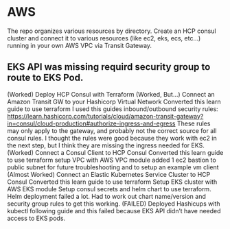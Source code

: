 # AWS

The repo organizes various resources by directory. Create an HCP consul cluster and connect it to various resources (like ec2, eks, ecs, etc...) running in your own AWS VPC via Transit Gateway.

## EKS API was missing requird security group to route to EKS Pod.
(Worked) Deploy HCP Consul with Terraform
(Worked, But…) Connect an Amazon Transit GW to your Hashicorp Virtual Network
Converted this learn guide to use terraform
I used this guides inbound/outbound security rules: https://learn.hashicorp.com/tutorials/cloud/amazon-transit-gateway?in=consul/cloud-production#authorize-ingress-and-egress
These rules may only apply to the gateway, and probably not the correct source for all consul rules.  I thought the rules were good because they work with ec2 in the next step, but I think they are missing the ingress needed for EKS.
(Worked) Connect a Consul Client to HCP Consul
Converted this learn guide to use terraform
setup VPC with AWS VPC module
added 1 ec2 bastion to public subnet for future troubleshooting and to setup an example vm client
(Almost Worked) Connect an Elastic Kubernetes Service Cluster to HCP Consul
Converted this learn guide to use terraform
Setup EKS cluster with AWS EKS module
Setup consul secrets and helm chart to use terraform.
Helm deployment failed a lot. Had to work out chart name/version and security group rules to get this working.
(FAILED) Deployed Hashicups with kubectl following guide and this failed because EKS API didn’t have needed access to EKS pods.